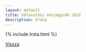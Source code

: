 ```yaml
---
layout: default
title: Választási névjegyzék 2022
description: Irota
---
```


{% include Irota.html %}

[Vissza](./)